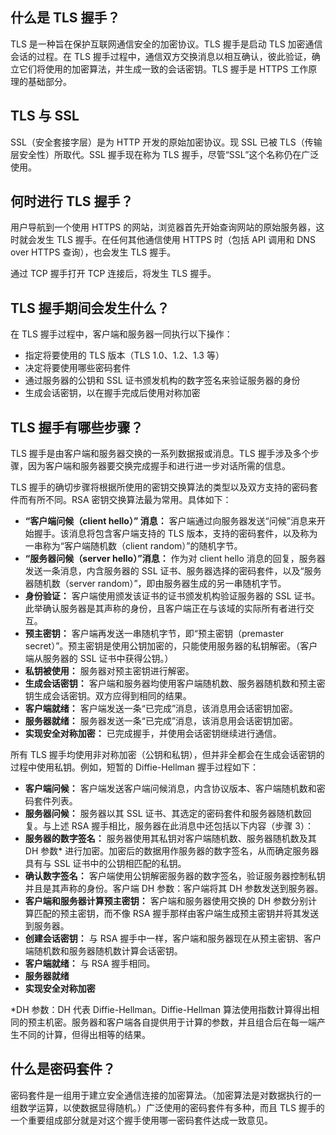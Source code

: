 ## 什么是 TLS 握手？

TLS 是一种旨在保护互联网通信安全的加密协议。TLS 握手是启动 TLS 加密通信会话的过程。在 TLS 握手过程中，通信双方交换消息以相互确认，彼此验证，确立它们将使用的加密算法，并生成一致的会话密钥。TLS 握手是 HTTPS 工作原理的基础部分。

## TLS 与 SSL
SSL（安全套接字层）是为 HTTP 开发的原始加密协议。现 SSL 已被 TLS（传输层安全性）所取代。SSL 握手现在称为 TLS 握手，尽管“SSL”这个名称仍在广泛使用。

## 何时进行 TLS 握手？
用户导航到一个使用 HTTPS 的网站，浏览器首先开始查询网站的原始服务器，这时就会发生 TLS 握手。在任何其他通信使用 HTTPS 时（包括 API 调用和 DNS over HTTPS 查询），也会发生 TLS 握手。

通过 TCP 握手打开 TCP 连接后，将发生 TLS 握手。

## TLS 握手期间会发生什么？
在 TLS 握手过程中，客户端和服务器一同执行以下操作：

* 指定将要使用的 TLS 版本（TLS 1.0、1.2、1.3 等）
* 决定将要使用哪些密码套件
* 通过服务器的公钥和 SSL 证书颁发机构的数字签名来验证服务器的身份
* 生成会话密钥，以在握手完成后使用对称加密

## TLS 握手有哪些步骤？
TLS 握手是由客户端和服务器交换的一系列数据报或消息。TLS 握手涉及多个步骤，因为客户端和服务器要交换完成握手和进行进一步对话所需的信息。

TLS 握手的确切步骤将根据所使用的密钥交换算法的类型以及双方支持的密码套件而有所不同。RSA 密钥交换算法最为常用。具体如下：

* **“客户端问候（client hello）” 消息：** 客户端通过向服务器发送“问候”消息来开始握手。该消息将包含客户端支持的 TLS 版本，支持的密码套件，以及称为一串称为“客户端随机数（client random）”的随机字节。
* **“服务器问候（server hello）”消息：** 作为对 client hello 消息的回复，服务器发送一条消息，内含服务器的 SSL 证书、服务器选择的密码套件，以及“服务器随机数（server random）”，即由服务器生成的另一串随机字节。
* **身份验证：** 客户端使用颁发该证书的证书颁发机构验证服务器的 SSL 证书。此举确认服务器是其声称的身份，且客户端正在与该域的实际所有者进行交互。
* **预主密钥：** 客户端再发送一串随机字节，即“预主密钥（premaster secret）”。预主密钥是使用公钥加密的，只能使用服务器的私钥解密。（客户端从服务器的 SSL 证书中获得公钥。）
* **私钥被使用：** 服务器对预主密钥进行解密。
* **生成会话密钥：** 客户端和服务器均使用客户端随机数、服务器随机数和预主密钥生成会话密钥。双方应得到相同的结果。
* **客户端就绪：** 客户端发送一条“已完成”消息，该消息用会话密钥加密。
* **服务器就绪：** 服务器发送一条“已完成”消息，该消息用会话密钥加密。
* **实现安全对称加密：** 已完成握手，并使用会话密钥继续进行通信。

所有 TLS 握手均使用非对称加密（公钥和私钥），但并非全都会在生成会话密钥的过程中使用私钥。例如，短暂的 Diffie-Hellman 握手过程如下：

* **客户端问候：** 客户端发送客户端问候消息，内含协议版本、客户端随机数和密码套件列表。
* **服务器问候：** 服务器以其 SSL 证书、其选定的密码套件和服务器随机数回复。与上述 RSA 握手相比，服务器在此消息中还包括以下内容（步骤 3）：
* **服务器的数字签名：** 服务器使用其私钥对客户端随机数、服务器随机数及其 DH 参数* 进行加密。加密后的数据用作服务器的数字签名，从而确定服务器具有与 SSL 证书中的公钥相匹配的私钥。
* **确认数字签名：** 客户端使用公钥解密服务器的数字签名，验证服务器控制私钥并且是其声称的身份。客户端 DH 参数：客户端将其 DH 参数发送到服务器。
* **客户端和服务器计算预主密钥：** 客户端和服务器使用交换的 DH 参数分别计算匹配的预主密钥，而不像 RSA 握手那样由客户端生成预主密钥并将其发送到服务器。
* **创建会话密钥：** 与 RSA 握手中一样，客户端和服务器现在从预主密钥、客户端随机数和服务器随机数计算会话密钥。
* **客户端就绪：** 与 RSA 握手相同。
* **服务器就绪**
* **实现安全对称加密**

*DH 参数：DH 代表 Diffie-Hellman。Diffie-Hellman 算法使用指数计算得出相同的预主机密。服务器和客户端各自提供用于计算的参数，并且组合后在每一端产生不同的计算，但得出相等的结果。

## 什么是密码套件？
密码套件是一组用于建立安全通信连接的加密算法。（加密算法是对数据执行的一组数学运算，以使数据显得随机。）广泛使用的密码套件有多种，而且 TLS 握手的一个重要组成部分就是对这个握手使用哪一密码套件达成一致意见。